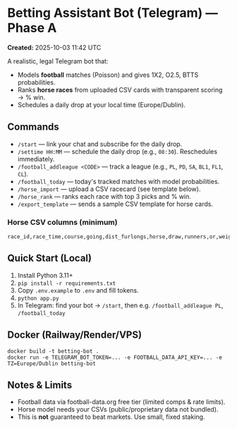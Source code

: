 # Betting Assistant Bot (Telegram) — Phase A

**Created:** 2025-10-03 11:42 UTC

A realistic, legal Telegram bot that:
- Models **football** matches (Poisson) and gives 1X2, O2.5, BTTS probabilities.
- Ranks **horse races** from uploaded CSV cards with transparent scoring → % win.
- Schedules a daily drop at your local time (Europe/Dublin).

## Commands

- `/start` — link your chat and subscribe for the daily drop.
- `/settime HH:MM` — schedule the daily drop (e.g., `08:30`). Reschedules immediately.
- `/football_addleague <CODE>` — track a league (e.g., `PL`, `PD`, `SA`, `BL1`, `FL1`, `CL`).
- `/football_today` — today's tracked matches with model probabilities.
- `/horse_import` — upload a CSV racecard (see template below).
- `/horse_rank` — ranks each race with top 3 picks and % win.
- `/export_template` — sends a sample CSV template for horse cards.

### Horse CSV columns (minimum)
```
race_id,race_time,course,going,dist_furlongs,horse,draw,runners,or,weight_lbs,age,last3,trainer_win%,jockey_win%,days_since_run,cls,cls_change,going_pref,pace_pref
```

## Quick Start (Local)

1) Install Python 3.11+
2) `pip install -r requirements.txt`
3) Copy `.env.example` to `.env` and fill tokens.
4) `python app.py`
5) In Telegram: find your bot → `/start`, then e.g. `/football_addleague PL`, `/football_today`

## Docker (Railway/Render/VPS)
```
docker build -t betting-bot .
docker run -e TELEGRAM_BOT_TOKEN=... -e FOOTBALL_DATA_API_KEY=... -e TZ=Europe/Dublin betting-bot
```

## Notes & Limits
- Football data via football-data.org free tier (limited comps & rate limits).
- Horse model needs your CSVs (public/proprietary data not bundled).
- This is **not** guaranteed to beat markets. Use small, fixed staking.
